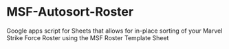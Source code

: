 # MSF-Autosort-Roster
Google apps script for Sheets that allows for in-place sorting of your Marvel Strike Force Roster using the MSF Roster Template Sheet
